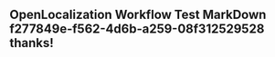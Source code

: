 <properties
ms.topic="hero-topic"
ms.test1="hero-topic"
ms.test2="test"/>


## OpenLocalization Workflow Test MarkDown f277849e-f562-4d6b-a259-08f312529528 thanks!



<!--HONumber=Sep16_HO1-->


